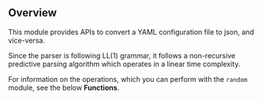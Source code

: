 ## Overview

This module provides APIs to convert a YAML configuration file to json, and vice-versa.

Since the parser is following LL(1) grammar, it follows a non-recursive predictive parsing algorithm which operates in a linear time complexity.

For information on the operations, which you can perform with the `random` module, see the below **Functions**.
